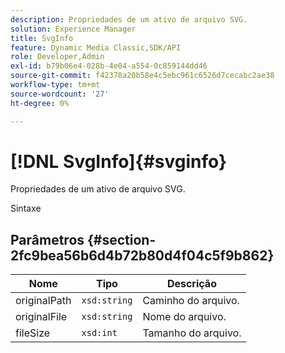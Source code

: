 ```yaml
---
description: Propriedades de um ativo de arquivo SVG.
solution: Experience Manager
title: SvgInfo
feature: Dynamic Media Classic,SDK/API
role: Developer,Admin
exl-id: b79b06e4-028b-4e04-a554-0c859144dd46
source-git-commit: f42378a20b58e4c5ebc961c6526d7cecabc2ae38
workflow-type: tm+mt
source-wordcount: '27'
ht-degree: 0%

---
```


# [!DNL SvgInfo]{#svginfo}

Propriedades de um ativo de arquivo SVG.

Sintaxe

## Parâmetros {#section-2fc9bea56b6d4b72b80d4f04c5f9b862}

| Nome | Tipo | Descrição |
|---|---|---|
| originalPath | `xsd:string` | Caminho do arquivo. |
| originalFile | `xsd:string` | Nome do arquivo. |
| fileSize | `xsd:int` | Tamanho do arquivo. |
